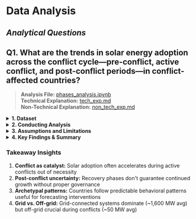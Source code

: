 # Data Analysis

<!-- markdownlint-disable MD031 MD033 MD035 MD032 MD004 MD009 MD007 MD013 MD045 MD024 MD001 -->
## _Analytical Questions_

## Q1. **What are the trends in solar energy adoption across the conflict cycle—pre-conflict, active conflict, and post-conflict periods—in conflict-affected countries?** 

> **Analysis File:** [phases_analysis.ipynb](https://github.com/MIT-Emerging-Talent/ET6-CDSP-group-08-repo/blob/main/4_data_analysis/phases_analysis.ipynb)  
> **Technical Explanation:** [tech_exp.md](https://github.com/MIT-Emerging-Talent/ET6-CDSP-group-08-repo/blob/9ab2b7b9b55ea2ae81c0e6b93cc95eeace6f59e7/4_data_analysis/phases_analysis/3.tech_exp.md)  
> **Non-Technical Explanation:** [non_tech_exp.md](https://github.com/MIT-Emerging-Talent/ET6-CDSP-group-08-repo/blob/1d6bc8faea79a39dbc9175977e4577ed14e26799/4_data_analysis/phases_analysis/2.non_tech_exp.md)

<details>
<summary><b>1. Dataset</b></summary>

#### A. **Input dataset**  

- **File**: `../1_datasets/cleaned data\ONG_conflictcountriesonly.xlsx`  
- **Description:** Contains annual electricity installed capacity (MW) per the 9 countries only, with corresponding conflict phase classification.

#### B. **Data Quality & Standardization:**  

  - **Missing Data Check:**
    - No missing values were found across all columns, including:
      - Country, Year, Electricity Installed Capacity (MW), and others.
    - A check using `pandas.isnull().sum()` confirmed zero null values per column.
    - No interpolation was necessary.

  - **Data Standardization**
    - **Country column**    
     Cleaned to ensure consistency by:
       - Removing leading/trailing whitespace
       - Converting all names to title case (e.g., "sudan" → "Sudan")

    - **Year column**  
       Ensured to be of integer type to allow accurate sorting and grouping by year.

#### C. **Sorting the Dataset**

To prepare for time-series analysis and ensure accurate visualizations:  
- The dataset was **sorted by `Country` and `Year`** using `pandas.sort_values()`.

This ensures that each country’s solar energy data appears in **chronological order**, which is essential for:
  - **Line plots**
  - **Phase-based comparisons**
  - **Trend analysis over time**

> Sorting prevents jumbled or misleading graphs and allows clear visualization of patterns like solar capacity growth from pre-conflict to post-conflict periods.

</details>

<details>
<summary><b>2. Conducting Analysis</b></summary>

To answer the question the following steps were taken:

**a. Analysis Techniques Used**:  
- **Line Charts**: Solar adoption trends by country over time.
- **Stacked Bar Charts**: Comparison of installed capacity per conflict phase.
- **Heatmaps**: Visual growth intensity per country and year.
- **Regression Plots**: Basic linear regression during conflict periods.
- **Archetype Table**: Pattern classification of country behaviors.  
  
 Charts and visuals generated using `matplotlib`, `seaborn`.  
Output folder for **graphs only:**  `4_data_analysis/phases_analysis/2.output_graphs`

</details>

<details>
<summary><b>3. Assumptions and Limitations</b></summary>

#### - Assumptions

- Conflict phase years manually assigned using conflict timelines.
- Off-grid data may be underreported in national statistics.
- Growth during conflict may be due to emergency policies or donor funding, not sustained planning.

#### - Limitations

- Incomplete post-conflict data for countries like Syria and Yemen, some are even still active.
- Data does not account for:
  - Localized variations in conflict severity
  - Influence of external aid or solar subsidies
- Small dataset (only 9 countries) limits global generalization.
- "Conflict period" definitions may not fully reflect complex realities.
- Installed ≠ working — some reported capacity might not be functional.
- Ukraine’s extreme growth (50,000+ MW) skews comparative visuals.
  
</details>

<details>

<summary><b>4. Key Findings & Summary</b></summary>

#### - Conflict-Phase Solar Adoption Summary

| **Conflict Phase**     | **Key Countries**                       | **Observation**                                                           |
|------------------------|-----------------------------------------|---------------------------------------------------------------------------|
| **Pre-Conflict**       | Ethiopia, Sudan                         | Very limited growth — solar was not a strategic priority pre-conflict     |
| **Active-Conflict**    | Ukraine, Yemen, Sudan, Afghanistan      | Peak solar installation, driven by emergency needs and resilience efforts |
| **Post-Conflict**      | Iraq, South Sudan, Afghanistan          | Recovery and growth due to international aid and reconstruction support   |

---

#### - Archetype-Based Country Patterns

| Archetype                | Countries                          | Traits                                                                |
|--------------------------|------------------------------------|-----------------------------------------------------------------------|
| **Conflict-Fueled Growth**     | Ukraine, Yemen, Syria, Sudan       | Rapid adoption during war; survival and independence were key drivers |
| **Recovery-Driven Growth**     | Iraq, South Sudan, Afghanistan     | Modest growth during war, stronger recovery post-conflict             |
| **Stalled Post-Conflict**      | Ukraine (dip), Yemen (plateau)     | Growth halted after early gains                                       |
| **Fragile, Flat Growth**       | Libya, Ethiopia                    | Low growth in all phases                                              |

---
<details>
<summary><b>More analysis</b></summary>

#### - Regression Analysis: Solar Capacity vs. Conflict Period

- **Model Output:**
  - **Coefficient**: +1359.32
  - **Intercept**: 568.99
- **Interpretation:**  
  > On average, solar capacity grew significantly during conflict periods, suggesting a positive correlation. Conflicts can act as a disruptive yet accelerating factor for decentralized energy systems.

#### - On-Grid vs Off-Grid Trends

**1. Grid-Connected Solar Dominates:**
- Avg. grid capacity: ~1,600 MW
- Avg. off-grid: ~50 MW

**2. Off-Grid Systems Used During Conflict:**
- Portable and fast to deploy
- Especially important in rural conflict zones
</details>
</details>

### Takeaway Insights

1. **Conflict as catalyst:** Solar adoption often accelerates during active conflicts out of necessity
2. **Post-conflict uncertainty:** Recovery phases don't guarantee continued growth without proper governance
3. **Archetypal patterns:** Countries follow predictable behavioral patterns useful for forecasting interventions
4. **Grid vs. Off-grid:** Grid-connected systems dominate (~1,600 MW avg) but off-grid crucial during conflicts (~50 MW avg)
